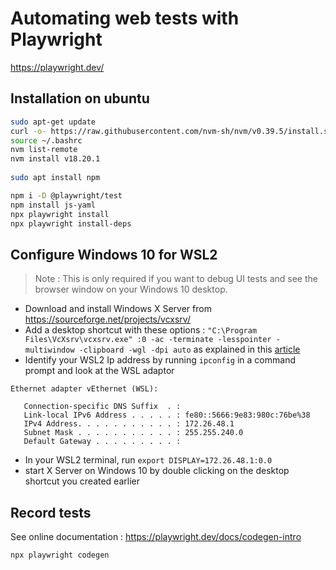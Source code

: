 # Automating web tests with Playwright

https://playwright.dev/

## Installation on ubuntu

```bash
sudo apt-get update
curl -o- https://raw.githubusercontent.com/nvm-sh/nvm/v0.39.5/install.sh | bash
source ~/.bashrc
nvm list-remote
nvm install v18.20.1
 
sudo apt install npm

npm i -D @playwright/test
npm install js-yaml
npx playwright install
npx playwright install-deps
```

## Configure Windows 10 for WSL2
> Note : This is only required if you want to debug UI tests and see the browser window on your Windows 10 desktop.

- Download and install Windows X Server from https://sourceforge.net/projects/vcxsrv/
- Add a desktop shortcut with these options : `"C:\Program Files\VcXsrv\vcxsrv.exe" :0 -ac -terminate -lesspointer -multiwindow -clipboard -wgl -dpi auto` as explained in this [article](https://medium.com/javarevisited/using-wsl-2-with-x-server-linux-on-windows-a372263533c3)
- Identify your WSL2 Ip address by running `ipconfig` in a command prompt and look at the WSL adaptor

```
Ethernet adapter vEthernet (WSL):

   Connection-specific DNS Suffix  . :
   Link-local IPv6 Address . . . . . : fe80::5666:9e83:980c:76be%38
   IPv4 Address. . . . . . . . . . . : 172.26.48.1
   Subnet Mask . . . . . . . . . . . : 255.255.240.0
   Default Gateway . . . . . . . . . :
```
- In your WSL2 terminal, run `export DISPLAY=172.26.48.1:0.0`
- start X Server on Windows 10 by double clicking on the desktop shortcut you created earlier

## Record tests

See online documentation : https://playwright.dev/docs/codegen-intro

```bash
npx playwright codegen
```
